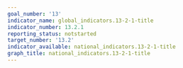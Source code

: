 ```yaml
---
goal_number: '13'
indicator_name: global_indicators.13-2-1-title
indicator_number: 13.2.1
reporting_status: notstarted
target_number: '13.2'
indicator_available: national_indicators.13-2-1-title
graph_title: national_indicators.13-2-1-title
---
```

